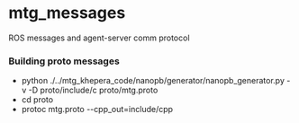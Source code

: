 # mtg_messages
ROS messages and agent-server comm protocol

### Building proto messages

* python ./../mtg_khepera_code/nanopb/generator/nanopb_generator.py -v -D proto/include/c proto/mtg.proto
* cd proto
* protoc mtg.proto --cpp_out=include/cpp
